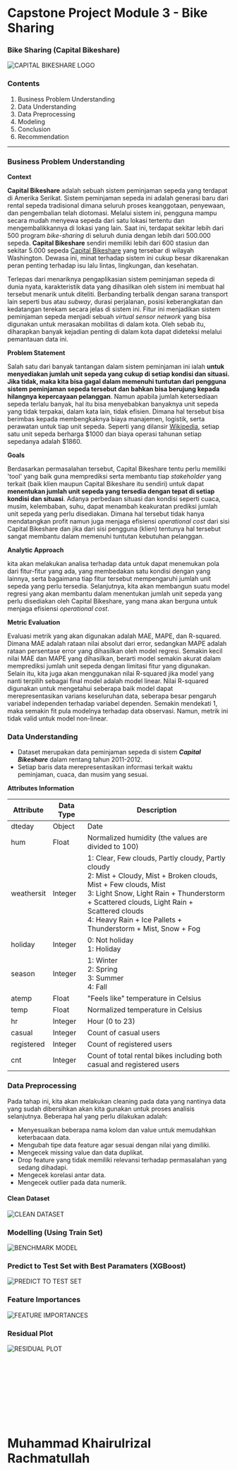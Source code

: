 # Capstone Project Module 3 - Bike Sharing
### **Bike Sharing (Capital Bikeshare)**

![CAPITAL BIKESHARE LOGO]([https://user-images.githubusercontent.com/107845860/188307123-87e7eee9-0198-4ae1-87b6-58bb958680aa.png](https://pbs.twimg.com/profile_images/1600063239307550720/2E-N0B6u_400x400.jpg))

### **Contents**

1. Business Problem Understanding
2. Data Understanding
3. Data Preprocessing
4. Modeling
5. Conclusion
6. Recommendation

****
### **Business Problem Understanding**
**Context**<br>

**Capital Bikeshare** adalah sebuah sistem peminjaman sepeda yang terdapat di Amerika Serikat. Sistem peminjaman sepeda ini adalah generasi baru dari rental sepeda tradisional dimana seluruh proses keanggotaan, penyewaan, dan pengembalian telah diotomasi. Melalui sistem ini, pengguna mampu secara mudah menyewa sepeda dari satu lokasi tertentu dan mengembalikkannya di lokasi yang lain. Saat ini, terdapat sekitar lebih dari 500 program *bike-sharing* di seluruh dunia dengan lebih dari 500.000 sepeda. **Capital Bikeshare** sendiri memiliki lebih dari 600 stasiun dan sekitar 5.000 sepeda [Capital Bikeshare](https://capitalbikeshare.com/) yang tersebar di wilayah Washington. Dewasa ini, minat terhadap sistem ini cukup besar dikarenakan peran penting terhadap isu lalu lintas, lingkungan, dan kesehatan.

Terlepas dari menariknya pengaplikasian sistem peminjaman sepeda di dunia nyata, karakteristik data yang dihasilkan oleh sistem ini membuat hal tersebut menarik untuk diteliti. Berbanding terbalik dengan sarana transport lain seperti bus atau *subway*, durasi perjalanan, posisi keberangkatan dan kedatangan terekam secara jelas di sistem ini. Fitur ini menjadikan sistem peminjaman sepeda menjadi sebuah *virtual sensor network* yang bisa digunakan untuk merasakan mobilitas di dalam kota. Oleh sebab itu, diharapkan banyak kejadian penting di dalam kota dapat dideteksi melalui pemantauan data ini.
<br>

**Problem Statement**<br>

Salah satu dari banyak tantangan dalam sistem peminjaman ini ialah **untuk menyediakan jumlah unit sepeda yang cukup di setiap kondisi dan situasi. Jika tidak, maka kita bisa gagal dalam memenuhi tuntutan dari pengguna sistem peminjaman sepeda tersebut dan bahkan bisa berujung kepada hilangnya kepercayaan pelanggan**. Namun apabila jumlah ketersediaan sepeda terlalu banyak, hal itu bisa menyebabkan banyaknya unit sepeda yang tidak terpakai, dalam kata lain, tidak efisien. Dimana hal tersebut bisa berimbas kepada membengkaknya biaya manajemen, logistik, serta perawatan untuk tiap unit sepeda. Seperti yang dilansir [Wikipedia](https://en.wikipedia.org/wiki/Capital_Bikeshare), setiap satu unit sepeda berharga $1000 dan biaya operasi tahunan setiap sepedanya adalah $1860.
<br>

**Goals**<br>

Berdasarkan permasalahan tersebut, Capital Bikeshare tentu perlu memiliki 'tool' yang baik guna memprediksi serta membantu tiap *stakeholder* yang terkait (baik klien maupun Capital Bikeshare itu sendiri) untuk dapat **menentukan jumlah unit sepeda yang tersedia dengan tepat di setiap kondisi dan situasi**. Adanya perbedaan situasi dan kondisi seperti cuaca, musim, kelembaban, suhu, dapat menambah keakuratan prediksi jumlah unit sepeda yang perlu disediakan. Dimana hal tersebut tidak hanya mendatangkan profit namun juga menjaga efisiensi *operational cost* dari sisi Capital Bikeshare dan jika dari sisi pengguna (klien) tentunya hal tersebut sangat membantu dalam memenuhi tuntutan kebutuhan pelanggan.
<br>

**Analytic Approach**<br>

kita akan melakukan analisa terhadap data untuk dapat menemukan pola dari fitur-fitur yang ada, yang membedakan satu kondisi dengan yang lainnya, serta bagaimana tiap fitur tersebut mempengaruhi jumlah unit sepeda yang perlu tersedia. Selanjutnya, kita akan membangun suatu model regresi yang akan membantu dalam menentukan jumlah unit sepeda yang perlu disediakan oleh Capital Bikeshare, yang mana akan berguna untuk menjaga efisiensi *operational cost*.
<br>

**Metric Evaluation**<br>

Evaluasi metrik yang akan digunakan adalah MAE, MAPE, dan R-squared. Dimana MAE adalah rataan nilai absolut dari error, sedangkan MAPE adalah rataan persentase error yang dihasilkan oleh model regresi. Semakin kecil nilai MAE dan MAPE yang dihasilkan, berarti model semakin akurat dalam memprediksi jumlah unit sepeda dengan limitasi fitur yang digunakan.  Selain itu, kita juga akan menggunakan nilai R-squared jika model yang nanti terpilih sebagai final model adalah model linear. Nilai R-squared digunakan untuk mengetahui seberapa baik model dapat merepresentasikan varians keseluruhan data, seberapa besar pengaruh variabel independen terhadap variabel dependen. Semakin mendekati 1, maka semakin fit pula modelnya terhadap data observasi. Namun, metrik ini tidak valid untuk model non-linear.

### **Data Understanding**

- Dataset merupakan data peminjaman sepeda di sistem ***Capital Bikeshare*** dalam rentang tahun 2011-2012.
- Setiap baris data merepresentasikan informasi terkait waktu peminjaman, cuaca, dan musim yang sesuai.

**Attributes Information**

| **Attribute** | **Data Type** | **Description** |
| --- | --- | --- |
| dteday | Object | Date |
| hum | Float | Normalized humidity (the values are divided to 100)|
| weathersit | Integer | 1: Clear, Few clouds, Partly cloudy, Partly cloudy<br> 2: Mist + Cloudy, Mist + Broken clouds, Mist + Few clouds, Mist<br> 3: Light Snow, Light Rain + Thunderstorm + Scattered clouds, Light Rain + Scattered clouds<br> 4: Heavy Rain + Ice Pallets + Thunderstorm + Mist, Snow + Fog |
| holiday | Integer | 0: Not holiday<br> 1: Holiday |
| season | Integer | 1: Winter<br> 2: Spring<br> 3: Summer<br> 4: Fall |
| atemp | Float | "Feels like" temperature in Celsius |
| temp | Float | Normalized temperature in Celsius |
| hr | Integer | Hour (0 to 23) |
| casual | Integer | Count of casual users |
| registered | Integer | Count of registered users |
| cnt | Integer | Count of total rental bikes including both casual and registered users|

### **Data Preprocessing**

Pada tahap ini, kita akan melakukan cleaning pada data yang nantinya data yang sudah dibersihkan akan kita gunakan untuk proses analisis selanjutnya. Beberapa hal yang perlu dilakukan adalah:
- Menyesuaikan beberapa nama kolom dan value untuk memudahkan keterbacaan data.
- Mengubah tipe data feature agar sesuai dengan nilai yang dimiliki.
- Mengecek missing value dan data duplikat.
- Drop feature yang tidak memiliki relevansi terhadap permasalahan yang sedang dihadapi.
- Mengecek korelasi antar data.
- Mengecek outlier pada data numerik.

#### **Clean Dataset**

![CLEAN DATASET](https://user-images.githubusercontent.com/107845860/188306707-79126c9d-d69d-43b9-a680-2bd11672373e.png)

### **Modelling (Using Train Set)**

![BENCHMARK MODEL](https://user-images.githubusercontent.com/107845860/188306746-31fd3c84-e749-45d3-9b3b-0e3266dd305a.png)

### **Predict to Test Set with Best Paramaters (XGBoost)**

![PREDICT TO TEST SET](https://user-images.githubusercontent.com/107845860/188306876-1713bb09-0ef1-41c6-a8d2-cb52013fb7b0.png)

### **Feature Importances**

![FEATURE IMPORTANCES](https://user-images.githubusercontent.com/107845860/188306975-005aa105-fc56-4612-bc8e-9b00bbabfac8.png)

### **Residual Plot**

![RESIDUAL PLOT](https://user-images.githubusercontent.com/107845860/188307008-b823cec6-7a5c-4449-b7db-8fa4b14b633d.png)

<br>
<br>
<br>
<br>
<br>
<br>
<br>
<br>

# Muhammad Khairulrizal Rachmatullah
